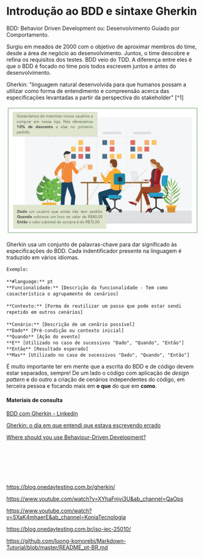# Introdução ao BDD e sintaxe Gherkin

BDD: Behavior Driven Development ou: Desenvolvimento Guiado por Comportamento.

Surgiu em meados de 2000 com o objetivo de aproximar membros do time, desde a área de negócio ao desenvolvimento. Juntos, o time descobre e refina os requisitos dos testes.
BDD veio do TDD. A diferença entre eles é que o BDD é focado no time pois todos escrevem juntos e antes do desenvolvimento.

Gherkin: "linguagem natural desenvolvida para que humanos possam a utilizar como forma de entendimento e compreensão acerca das especificações levantadas a partir da perspectiva do stakeholder" [^1]

![equipe com gherkin](/imagens/gherkin-1.jpg)

Gherkin usa um conjunto de palavras-chave para dar significado às especificações do BDD. Cada indentificador presente na linguagem é traduzido em vários idiomas.

    Exemplo:

    **#language:** pt
    **Funcionalidade:** [Descrição da funcionalidade - Tem como casacterística o agrupamento de cenários]

    **Contexto:** [Forma de reutilizar um passo que pode estar sendi repetido em outros cenários]

    **Cenário:** [Descrição de um cenãrio possível]
    **Dado** [Pré-condição ou contexto inicial]
    **Quando** [Ação do evento]
    **E** [Utilizado no caso de sucessivos "Dado", "Quando", "Então"]
    **Então** [Resultado esperado]
    **Mas** [Utilizado no caso de sucessivos "Dado", "Quando", "Então"]

É muito importante ter em mente que a escrita do BDD e de código devem estar separados, sempre! De um lado o código com aplicação de *design pattern* e do outro a criação de cenários independentes do código, em terceira pessoa e focando mais em **o que** do que em **como**.

#### Materiais de consulta

[BDD com Gherkin - Linkedin](https://www.linkedin.com/pulse/bdd-com-gherkin-v%C3%A2nia-porto-da-silva/?originalSubdomain=pt)

 [Gherkin: o dia em que entendi que estava escrevendo errado](https://medium.com/revista-tspi/gherkin-o-dia-em-que-entendi-que-estava-escrevendo-errado-220a84520819)

[Where should you use Behaviour-Driven Development?](https://cucumber.io/blog/bdd/where_should_you_use_bdd/)

 
 <br> <br> <br> <br> <br>
 
 
 
 
 https://blog.onedaytesting.com.br/gherkin/

 https://www.youtube.com/watch?v=XYhaFnjvi3U&ab_channel=QaOps

 https://www.youtube.com/watch?v=SXaK4mhaerE&ab_channel=KoniaTecnologia

 https://blog.onedaytesting.com.br/iso-iec-25010/


 https://github.com/luong-komorebi/Markdown-Tutorial/blob/master/README_pt-BR.md